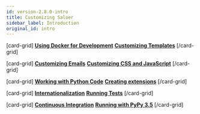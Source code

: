 ```yaml
---
id: version-2.8.0-intro
title: Customizing Saloer
sidebar_label: Introduction
original_id: intro
---
```


[card-grid]
[**Using Docker for Development**](/docs/customization/docker)
[**Customizing Templates**](/docs/customization/templates)
[/card-grid]

[card-grid]
[**Customizing Emails**](/docs/customization/emails)
[**Customizing CSS and JavaScript**](/docs/customization/frontend)
[/card-grid]

[card-grid]
[**Working with Python Code**](/docs/customization/backend)
[**Creating extensions**](/docs/customization/extensions)
[/card-grid]

[card-grid]
[**Internationalization**](/docs/customization/i18n)
[**Running Tests**](/docs/customization/running-tests)
[/card-grid]

[card-grid]
[**Continuous Integration**](/docs/customization/continuous-integration)
[**Running with PyPy 3.5**](/docs/customization/pypy)
[/card-grid]
